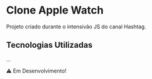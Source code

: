 # Clone Apple Watch
Projeto criado durante o intensivão JS do canal Hashtag.
## Tecnologias Utilizadas
...

⚠️ Em Desenvolvimento!